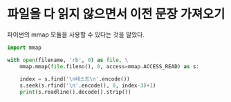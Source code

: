 # 파일을 다 읽지 않으면서 이전 문장 가져오기

파이썬의 mmap 모듈을 사용할 수 있다는 것을 알았다.

```python
import mmap

with open(filename, 'rb', 0) as file, \
    mmap.mmap(file.fileno(), 0, access=mmap.ACCESS_READ) as s:
        
    index = s.find('\n테스트\n'.encode())
    s.seek(s.rfind('\n'.encode(), 0, index-3)+1)
    print(s.readline().decode().strip())
```
